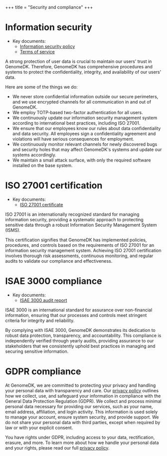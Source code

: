 +++
title = "Security and compliance"
+++

# Information security

* Key documents:
    * [Information security policy](./p05-information-security-policy.pdf)
    * [Terms of service](@/terms.md)

A strong protection of user data is crucial to maintain our users' trust in GenomeDK. Therefore, GenomeDK has comprehensive procedures and systems to protect the confidentiality, integrity, and availability of our users' data.

Here are some of the things we do:

* We never store confidential information outside our secure perimeters, and we use encrypted channels for all communication in and out of GenomeDK.
* We employ TOTP-based two-factor authentication for all users.
* We continuously update our information security management system according to international best practices, including ISO 27001.
* We ensure that our employees know our rules about data confidentiality and data security. All employees sign a confidentiality agreement and violations will have serious consequences for employment.
* We continuously monitor relevant channels for newly discovered bugs and security holes that may affect GenomeDK's systems and update our systems accordingly.
* We maintain a small attack surface, with only the required software installed on the base system.

# ISO 27001 certification

* Key documents:
    * [ISO 27001 certificate](./iso27001-certificate.pdf)

ISO 27001 is an internationally recognized standard for managing information security, providing a systematic approach to protecting sensitive data through a robust Information Security Management System (ISMS).

This certification signifies that GenomeDK has implemented policies, procedures, and controls based on the requirements of ISO 27001 for an information security management system. Achieving ISO 27001 certification involves thorough risk assessments, continuous monitoring, and regular audits to validate our compliance and effectiveness.

# ISAE 3000 compliance

* Key documents:
    * [ISAE 3000 audit report](./ISAE_3000_ITGC_-_GenomeDK_2024_UK.pdf)

ISAE 3000 is an international standard for assurance over non-financial information, ensuring that our processes and controls meet stringent criteria for integrity and reliability.

By complying with ISAE 3000, GenomeDK demonstrates its dedication to robust data protection, transparency, and accountability. This compliance is independently verified through yearly audits, providing assurance to our stakeholders that we consistently uphold best practices in managing and securing sensitive information.

# GDPR compliance

At GenomeDK, we are committed to protecting your privacy and handling your personal data with transparency and care. Our [privacy policy](@/privacy.md) outlines how we collect, use, and safeguard your information in compliance with the General Data Protection Regulation (GDPR). We collect and process minimal personal data necessary for providing our services, such as your name, email address, affiliation, and login activity. This information is used solely to manage your account, ensure system security, and provide support. We do not share your personal data with third parties, except when required by law or with your explicit consent.

You have rights under GDPR, including access to your data, rectification, erasure, and more. To learn more about how we handle your personal data and your rights, please read our full [privacy policy](@/privacy.md).
